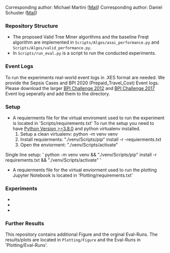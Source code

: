 
Corresponding author: Michael Martini ([Mail](mailto:michael.martini1@rwth-aachen.de?subject=github-infix-mining))
Corresponding author: Daniel Schuster ([Mail](mailto:daniel.schuster@fit.fraunhofer.de?subject=github-infix-mining))


### Repository Structure
* The proposed Valid Tree Miner algorithms and the baseline Freqt algorithm are implemented in 
`Scripts/Algos/asai_performance.py` and `Scripts/Algos/valid_performance.py`.
* In `Scripts/run_eval.py` is a script to run the conducted experiments.

### Event Logs
To run the experiments real-world event logs in .XES format are needed. We provide the Sepsis Cases and BPI 2020 (Prepaid_Travel_Cost) Event logs. 
Please download the larger [BPI Challenge 2012](https://data.4tu.nl/articles/dataset/BPI_Challenge_2012/12689204) and [BPI Challenge 2017](https://data.4tu.nl/articles/dataset/BPI_Challenge_2017/12696884) Event log seperatly and add them to the directory. 

### Setup
* A requierments file for the virtual enviroment used to run the experiment is located in 'Scripts/requirements.txt'
To run the setup you need to have [Python Version >=3.8.0](https://www.python.org/downloads/release/python-380/) and python virtualenv installed.   
  1. Setup a clean virtualenv: python -m venv venv
  2. Install requierments: "./venv/Scripts/pip" install -r -requierments.txt
  3. Open the enviorment: "./venv/Scripts/activate"  
 
Single line setup: 
  ' python -m venv venv && "./venv/Scripts/pip" install -r requirements.txt && "./venv/Scripts/activate" '

* A requierments file for the virtual enviorment used to run the plotting Jupyter Notebook is located in 'Plotting/requirements.txt'

### Experiments
*
*
*

### Further Results

This repository contains additional Figure and the orginal Eval-Runs. 
The results/plots are located in `Plotting/Figure` and the Eval-Runs in 'Plotting/Eval-Runs'.
